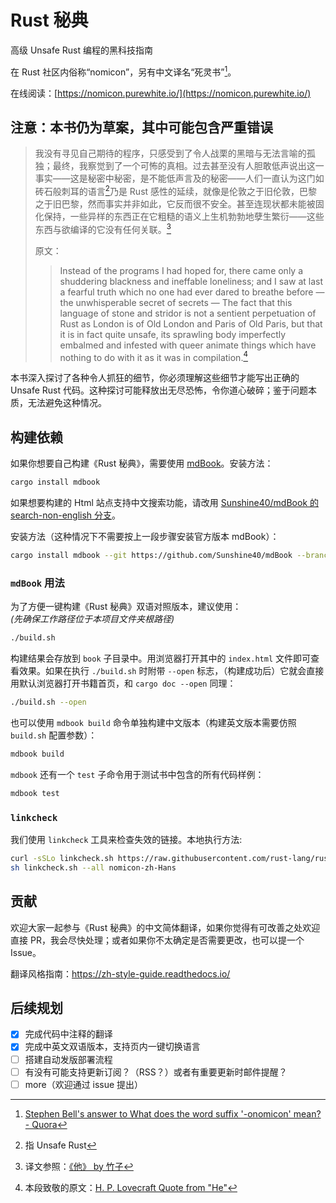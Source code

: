 # Rust 秘典

高级 Unsafe Rust 编程的黑科技指南

在 Rust 社区内俗称“nomicon”，另有中文译名“死灵书”[^1]。

在线阅读：[https://nomicon.purewhite.io/](https://nomicon.purewhite.io/)

[^1]: [Stephen Bell's answer to What does the word suffix '-onomicon' mean? - Quora](https://www.quora.com/What-does-the-word-suffix-onomicon-mean/answer/Stephen-Bell-2)

## 注意：本书仍为草案，其中可能包含严重错误

> 我没有寻见自己期待的程序，只感受到了令人战栗的黑暗与无法言喻的孤独；最终，我察觉到了一个可怖的真相。过去甚至没有人胆敢低声说出这一事实——这是秘密中秘密，是不能低声言及的秘密——人们一直认为这门如砖石般刺耳的语言[^2]乃是 Rust 感性的延续，就像是伦敦之于旧伦敦，巴黎之于旧巴黎，然而事实并非如此，它反而很不安全。甚至连现状都未能被固化保持，一些异样的东西正在它粗糙的语义上生机勃勃地孽生繁衍——这些东西与欲编译的它没有任何关联。[^3]
>
> 原文：
>
> > Instead of the programs I had hoped for, there came only a shuddering blackness and ineffable loneliness; and I saw at last a fearful truth which no one had ever dared to breathe before — the unwhisperable secret of secrets — The fact that this language of stone and stridor is not a sentient perpetuation of Rust as London is of Old London and Paris of Old Paris, but that it is in fact quite unsafe, its sprawling body imperfectly embalmed and infested with queer animate things which have nothing to do with it as it was in compilation.[^4]

本书深入探讨了各种令人抓狂的细节，你必须理解这些细节才能写出正确的 Unsafe Rust 代码。这种探讨可能释放出无尽恐怖，令你道心破碎；鉴于问题本质，无法避免这种情况。

[^2]: 指 Unsafe Rust

[^3]: 译文参照：[《他》 by 竹子](https://trow.cc/board/index.php?showtopic=24153)

[^4]: 本段致敬的原文：[H. P. Lovecraft Quote from "He"](https://libquotes.com/h-p-lovecraft/quote/lbr0l5j)

## 构建依赖

如果你想要自己构建《Rust 秘典》，需要使用 [mdBook]。安装方法：

[mdBook]: https://github.com/rust-lang/mdBook

```bash
cargo install mdbook
```

如果想要构建的 Html 站点支持中文搜索功能，请改用 [Sunshine40/mdBook 的 search-non-english 分支](https://github.com/Sunshine40/mdBook/tree/search-non-english)。

安装方法（这种情况下不需要按上一段步骤安装官方版本 mdBook）：

```bash
cargo install mdbook --git https://github.com/Sunshine40/mdBook --branch search-non-english --force
```

### `mdBook` 用法

为了方便一键构建《Rust 秘典》双语对照版本，建议使用：  
_(先确保工作路径位于本项目文件夹根路径)_

```bash
./build.sh
```

构建结果会存放到 `book` 子目录中。用浏览器打开其中的 `index.html` 文件即可查看效果。如果在执行 `./build.sh` 时附带 `--open` 标志，（构建成功后）它就会直接用默认浏览器打开书籍首页，和 `cargo doc --open` 同理：

```bash
./build.sh --open
```

也可以使用 `mdbook build` 命令单独构建中文版本（构建英文版本需要仿照 `build.sh` 配置参数）：

```bash
mdbook build
```

`mdbook` 还有一个 `test` 子命令用于测试书中包含的所有代码样例：

```bash
mdbook test
```

### `linkcheck`

我们使用 `linkcheck` 工具来检查失效的链接。本地执行方法:

```sh
curl -sSLo linkcheck.sh https://raw.githubusercontent.com/rust-lang/rust/master/src/tools/linkchecker/linkcheck.sh
sh linkcheck.sh --all nomicon-zh-Hans
```

## 贡献

欢迎大家一起参与《Rust 秘典》的中文简体翻译，如果你觉得有可改善之处欢迎直接 PR，我会尽快处理；或者如果你不太确定是否需要更改，也可以提一个 Issue。

翻译风格指南：https://zh-style-guide.readthedocs.io/

## 后续规划

- [x] 完成代码中注释的翻译
- [x] 完成中英文双语版本，支持页内一键切换语言
- [ ] 搭建自动发版部署流程
- [ ] 有没有可能支持更新订阅？（RSS？）或者有重要更新时邮件提醒？
- [ ] more（欢迎通过 issue 提出）
